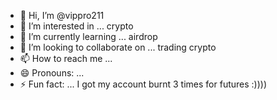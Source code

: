 - 👋 Hi, I’m @vippro211
- 👀 I’m interested in ... crypto
- 🌱 I’m currently learning ... airdrop 
- 💞️ I’m looking to collaborate on ... trading crypto
- 📫 How to reach me ...
- 😄 Pronouns: ...
- ⚡ Fun fact: ... I got my account burnt 3 times for futures :))))

<!---
vippro211/vippro211 is a ✨ special ✨ repository because its `README.md` (this file) appears on your GitHub profile.
You can click the Preview link to take a look at your changes.
--->
